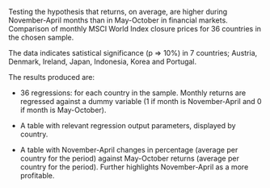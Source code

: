 Testing the hypothesis that returns, on average, are higher during November-April months than in May-October in financial markets. Comparison of monthly MSCI World Index closure prices for 36 countries in the chosen sample.  

The data indicates satistical significance (p => 10%) in 7 countries; Austria, Denmark, Ireland, Japan, Indonesia, Korea and Portugal.

The results produced are: 

- 36 regressions: for each country in the sample. Monthly returns are regressed against a dummy variable (1 if month is November-April and 0 if month is May-October).

- A table with relevant regression output parameters, displayed by country.

- A table with November-April changes in percentage (average per country for the period) against May-October returns (average per country for the period). Further highlights November-April as a more profitable.
